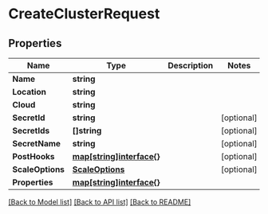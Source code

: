 # CreateClusterRequest

## Properties
Name | Type | Description | Notes
------------ | ------------- | ------------- | -------------
**Name** | **string** |  | 
**Location** | **string** |  | 
**Cloud** | **string** |  | 
**SecretId** | **string** |  | [optional] 
**SecretIds** | **[]string** |  | [optional] 
**SecretName** | **string** |  | [optional] 
**PostHooks** | [**map[string]interface{}**](.md) |  | [optional] 
**ScaleOptions** | [**ScaleOptions**](ScaleOptions.md) |  | [optional] 
**Properties** | [**map[string]interface{}**](.md) |  | 

[[Back to Model list]](../README.md#documentation-for-models) [[Back to API list]](../README.md#documentation-for-api-endpoints) [[Back to README]](../README.md)


